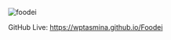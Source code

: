 ![foodei](https://github.com/user-attachments/assets/a4e28610-b1e9-43c0-bd92-cadca494cb32)

GitHub Live:  https://wptasmina.github.io/Foodei
